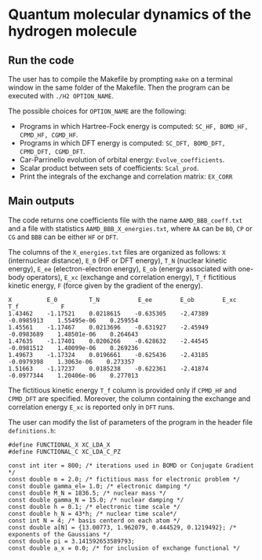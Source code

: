 # Quantum molecular dynamics of the hydrogen molecule

## Run the code

The user has to compile the Makefile by prompting `make` on a terminal window in the same folder of the Makefile. Then the program can be executed with `./H2 OPTION_NAME`. 

The possible choices for `OPTION_NAME` are the following:
* Programs in which Hartree-Fock energy is computed: `SC_HF, BOMD_HF, CPMD_HF, CGMD_HF`.
* Programs in which DFT energy is computed: `SC_DFT, BOMD_DFT, CPMD_DFT, CGMD_DFT`.
* Car-Parrinello evolution of orbital energy: `Evolve_coefficients`.
* Scalar product between sets of coefficients: `Scal_prod`.
* Print the integrals of the exchange and correlation matrix: `EX_CORR`

## Main outputs
The code returns one coefficients file with the name `AAMD_BBB_coeff.txt` and a file with statistics `AAMD_BBB_X_energies.txt`, where `AA` can be `BO`, `CP` or `CG` and `BBB` can be either `HF` or `DFT`.


The columns of the `X_energies.txt` files are organized as follows: `X` (internuclear distance), `E_0` (HF or DFT energy), `T_N` (nuclear kinetic energy), `E_ee` (electron-electron energy), `E_ob` (energy associated with one-body operators), `E_xc` (exchange and correlation energy), `T_f` fictitious kinetic energy, `F` (force given by the gradient of the energy).

```
X          E_0         T_N           E_ee        E_ob        E_xc          T_f            F
1.43462    -1.17521    0.0218615    -0.635305    -2.47389    -0.0985913    1.55495e-06    0.259554
1.45561    -1.17467    0.0213696    -0.631927    -2.45949    -0.0983689    1.48501e-06    0.264643
1.47635    -1.17401    0.0206266    -0.628632    -2.44545    -0.0981512    1.40099e-06    0.269236
1.49673    -1.17324    0.0196661    -0.625436    -2.43185    -0.0979398    1.3063e-06    0.273357
1.51663    -1.17237    0.0185238    -0.622361    -2.41874    -0.0977344    1.20406e-06    0.277013
```

The fictitious kinetic energy `T_f` column is provided only if `CPMD_HF` and `CPMD_DFT` are specified. Moreover, the column containing the exchange and correlation energy `E_xc` is reported only in `DFT` runs.

The user can modify the list of parameters of the program in the header file `definitions.h`:

```
#define FUNCTIONAL_X XC_LDA_X
#define FUNCTIONAL_C XC_LDA_C_PZ

const int iter = 800; /* iterations used in BOMD or Conjugate Gradient */
const double m = 2.0; /* fictitious mass for electronic problem */
const double gamma_el= 1.0; /* electronic damping */
const double M_N = 1836.5; /* nuclear mass */
const double gamma_N = 15.0; /* nuclear damping */
const double h = 0.1; /* electronic time scale */
const double h_N = 43*h; /* nuclear time scale*/
const int N = 4; /* basis centerd on each atom */
const double a[N] = {13.00773, 1.962079, 0.444529, 0.1219492}; /* exponents of the Gaussians */
const double pi = 3.141592653589793; 
const double a_x = 0.0; /* for inclusion of exchange functional */
```
 